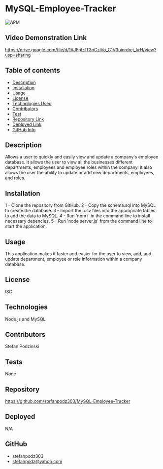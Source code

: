 # MySQL-Employee-Tracker

![APM](https://img.shields.io/badge/license-ISC-blue)

## Video Demonstration Link

https://drive.google.com/file/d/1AJFplzfT3nCziVo_C1V3uinrdrej_krH/view?usp=sharing

## Table of contents
- [Description](#Description)
- [Installation](#Installation)
- [Usage](#Usage)
- [License](#License)
- [Technologies Used](#Technologies)
- [Contributors](#Contributors)
- [Test](#Test)
- [Repository Link](#Repository)
- [Deployed Link](#Deployed)
- [GitHub Info](#GitHub) 

## Description 
Allows a user to quickly and easily view and update a company's employee database. It allows the user to view all the businesses different departments, employees and employee roles within the company. It also allows the user the ability to update or add new departments, employees, and roles. 

## Installation
1 - Clone the repository from GitHub. 2 - Copy the schema.sql into MySQL to create the database. 3 - Import the .csv files into the appropriate tables to add the data to MySQL. 4 - Run 'npm i' in the command line to install necessary depencies. 5 - Run 'node server.js' from the command line to start the application.

## Usage
This application makes it faster and easier for the user to view, add, and update department, employee or role information within a company database.

## License
ISC

## Technologies
Node.js and MySQL

## Contributors
Stefan Podzinski

## Tests
None

## Repository

https://github.com/stefanpodz303/MySQL-Employee-Tracker

## Deployed
N/A

## GitHub
- stefanpodz303
- stefanpodz@yahoo.com
